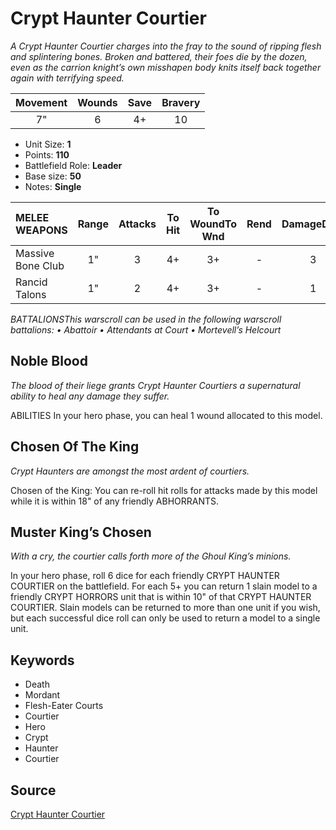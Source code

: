 # Crypt Haunter Courtier

_A Crypt Haunter Courtier charges into the fray to the sound of ripping flesh and splintering bones. Broken and battered, their foes die by the dozen, even as the carrion knight’s own misshapen body knits itself back together again with terrifying speed._


| Movement | Wounds | Save | Bravery |
|:--------:|:------:|:----:|:-------:|
| 7" | 6 | 4+ | 10 |

* Unit Size: **1**
* Points: **110**
* Battlefield Role: **Leader**
* Base size: **50**
* Notes: **Single**

| MELEE WEAPONS | Range | Attacks | To Hit | To WoundTo Wnd | Rend | DamageDmg |
|:---|:--:|:--:|:--:|:--:|:--:|:--:|
| Massive Bone Club | 1" | 3 | 4+ | 3+ | - | 3 |
| Rancid Talons | 1" | 2 | 4+ | 3+ | - | 1 |


_BATTALIONSThis warscroll can be used in the following warscroll battalions: • Abattoir • Attendants at Court • Mortevell’s Helcourt_

## Noble Blood

_The blood of their liege grants Crypt Haunter Courtiers a supernatural ability to heal any damage they suffer._

ABILITIES In your hero phase, you can heal 1 wound allocated to this model.

## Chosen Of The King

_Crypt Haunters are amongst the most ardent of courtiers._

Chosen of the King: You can re-roll hit rolls for attacks made by this model while it is within 18" of any friendly ABHORRANTS.

## Muster King’s Chosen

_With a cry, the courtier calls forth more of the Ghoul King’s minions._

In your hero phase, roll 6 dice for each friendly CRYPT HAUNTER COURTIER on the battlefield. For each 5+ you can return 1 slain model to a friendly CRYPT HORRORS unit that is within 10" of that CRYPT HAUNTER COURTIER. Slain models can be returned to more than one unit if you wish, but each successful dice roll can only be used to return a model to a single unit.

## Keywords

* Death
* Mordant
* Flesh-Eater Courts
* Courtier
* Hero
* Crypt
* Haunter
* Courtier


## Source

[Crypt Haunter Courtier](https://wahapedia.ru/aos3/factions/flesh-eater-courts/Crypt-Haunter-Courtier)
